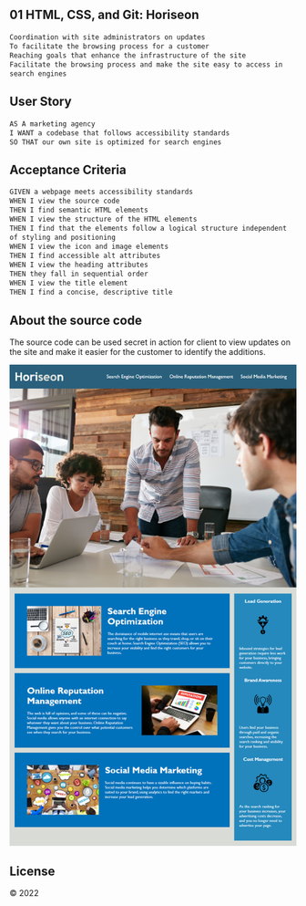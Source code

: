 ## 01 HTML, CSS, and Git: Horiseon

```
Coordination with site administrators on updates
To facilitate the browsing process for a customer
Reaching goals that enhance the infrastructure of the site
Facilitate the browsing process and make the site easy to access in search engines
```

## User Story

```
AS A marketing agency
I WANT a codebase that follows accessibility standards
SO THAT our own site is optimized for search engines
```

## Acceptance Criteria

```
GIVEN a webpage meets accessibility standards
WHEN I view the source code
THEN I find semantic HTML elements
WHEN I view the structure of the HTML elements
THEN I find that the elements follow a logical structure independent of styling and positioning
WHEN I view the icon and image elements
THEN I find accessible alt attributes
WHEN I view the heading attributes
THEN they fall in sequential order
WHEN I view the title element
THEN I find a concise, descriptive title
```

## About the source code

The source code can be used secret in action for client to view updates on the site and make it easier for the customer to identify the additions.

![The Horiseon webpage.](https://raw.githubusercontent.com/amarfiguig/01-HTML-Git-CSS/main/Assets/01-html-css-git-work%20done-demo.png)

## License

© 2022 
